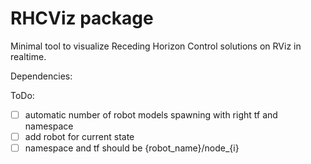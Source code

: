 # RHCViz package

Minimal tool to visualize Receding Horizon Control solutions on RViz in realtime.

Dependencies:

ToDo:
- [ ] automatic number of robot models spawning with right tf and namespace
- [ ] add robot for current state
- [ ] namespace and tf should be {robot_name}/node_{i}